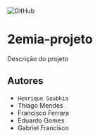 ![GitHub](https://img.shields.io/github/license/HenriqueSoubhia/2emia-projeto)

# 2emia-projeto
Descrição do projeto
## Autores
- `Henrique Soubhia`
- Thiago Mendes
- Francisco Ferrara
- Eduardo Gomes
- Gabriel Francisco
